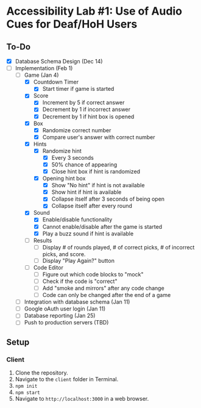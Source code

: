 # Accessibility Lab #1: Use of Audio Cues for Deaf/HoH Users
## To-Do
- [x] Database Schema Design (Dec 14)
- [ ] Implementation (Feb 1)
   - [ ] Game (Jan 4)
      - [x] Countdown Timer
         - [x] Start timer if game is started
      - [x] Score
         - [x] Increment by 5 if correct answer
         - [x] Decrement by 1 if incorrect answer
         - [x] Decrement by 1 if hint box is opened
      - [x] Box
         - [x] Randomize correct number
         - [x] Compare user's answer with correct number
      - [x] Hints
         - [x] Randomize hint
            - [x] Every 3 seconds
            - [x] 50% chance of appearing
            - [x] Close hint box if hint is randomized
         - [x] Opening hint box
            - [x] Show "No hint" if hint is not available
            - [x] Show hint if hint is available
            - [x] Collapse itself after 3 seconds of being open
            - [x] Collapse itself after every round
      - [x] Sound
         - [x] Enable/disable functionality
         - [x] Cannot enable/disable after the game is started
         - [x] Play a buzz sound if hint is available
      - [ ] Results
         - [ ] Display # of rounds played, # of correct picks, # of incorrect picks, and score.
         - [ ] Display "Play Again?" button
      - [ ] Code Editor
         - [ ] Figure out which code blocks to "mock"
         - [ ] Check if the code is "correct"
         - [ ] Add "smoke and mirrors" after any code change
         - [ ] Code can only be changed after the end of a game
   - [ ] Integration with database schema (Jan 11)
   - [ ] Google oAuth user login (Jan 11)
   - [ ] Database reporting (Jan 25)
   - [ ] Push to production servers (TBD)

## Setup

### Client
1. Clone the repository.
2. Navigate to the `client` folder in Terminal.
3. `npm init`
4. `npm start`
5. Navigate to `http://localhost:3000` in a web browser.
